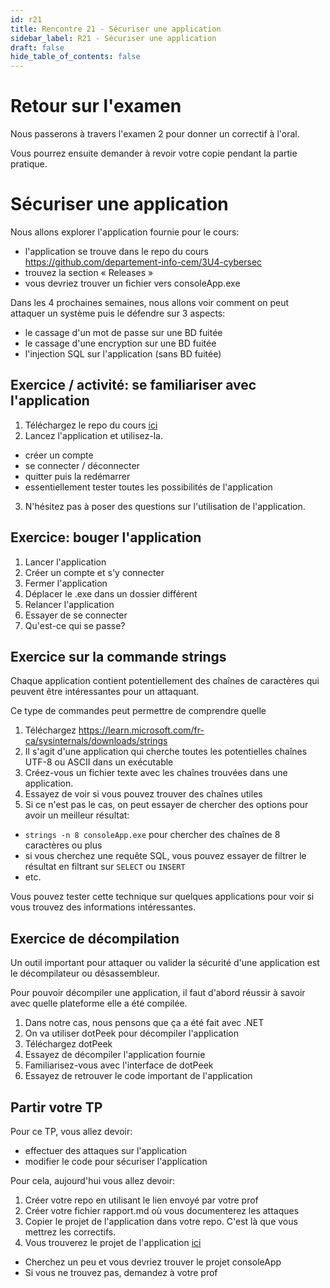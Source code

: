```yaml
---
id: r21
title: Rencontre 21 - Sécuriser une application
sidebar_label: R21 - Sécuriser une application
draft: false
hide_table_of_contents: false
---
```


# Retour sur l'examen

Nous passerons à travers l'examen 2 pour donner un correctif à l'oral. 

Vous pourrez ensuite demander à revoir votre copie pendant la partie pratique.


# Sécuriser une application

Nous allons explorer l'application fournie pour le cours:
- l'application se trouve dans le repo du cours https://github.com/departement-info-cem/3U4-cybersec
- trouvez la section « Releases » 
- vous devriez trouver un fichier vers consoleApp.exe

Dans les 4 prochaines semaines, nous allons voir comment on peut attaquer un système puis le défendre sur 3 aspects:
- le cassage d'un mot de passe sur une BD fuitée
- le cassage d'une encryption sur une BD fuitée
- l'injection SQL sur l'application (sans BD fuitée)

## Exercice / activité: se familiariser avec l'application

1. Téléchargez le repo du cours [ici](https://github.com/departement-info-cem/3U4-cybersec/archive/refs/heads/main.zip)
2. Lancez l'application et utilisez-la.
  - créer un compte
  - se connecter / déconnecter
  - quitter puis la redémarrer
  - essentiellement tester toutes les possibilités de l'application
3. N'hésitez pas à poser des questions sur l'utilisation de l'application.

## Exercice: bouger l'application

1. Lancer l'application
2. Créer un compte et s'y connecter
3. Fermer l'application
4. Déplacer le .exe dans un dossier différent
5. Relancer l'application
6. Essayer de se connecter
7. Qu'est-ce qui se passe?

## Exercice sur la commande strings

Chaque application contient potentiellement des chaînes de caractères qui peuvent être intéressantes pour un attaquant.

Ce type de commandes peut permettre de comprendre quelle 

1. Téléchargez https://learn.microsoft.com/fr-ca/sysinternals/downloads/strings
2. Il s'agit d'une application qui cherche toutes les potentielles chaînes UTF-8 ou ASCII dans un exécutable
3. Créez-vous un fichier texte avec les chaînes trouvées dans une application.
4. Essayez de voir si vous pouvez trouver des chaînes utiles
5. Si ce n'est pas le cas, on peut essayer de chercher des options pour avoir un meilleur résultat:
  - `strings -n 8 consoleApp.exe` pour chercher des chaînes de 8 caractères ou plus
  - si vous cherchez une requête SQL, vous pouvez essayer de filtrer le résultat en filtrant sur `SELECT` ou `INSERT`
  - etc.

Vous pouvez tester cette technique sur quelques applications pour voir si vous trouvez des informations intéressantes.

## Exercice de décompilation

Un outil important pour attaquer ou valider la sécurité d'une application est le décompilateur ou désassembleur.

Pour pouvoir décompiler une application, il faut d'abord réussir à savoir avec quelle plateforme elle a été compilée.

1. Dans notre cas, nous pensons que ça a été fait avec .NET
2. On va utiliser dotPeek pour décompiler l'application
3. Téléchargez dotPeek 
4. Essayez de décompiler l'application fournie
5. Familiarisez-vous avec l'interface de dotPeek
6. Essayez de retrouver le code important de l'application

## Partir votre TP

Pour ce TP, vous allez devoir:
- effectuer des attaques sur l'application
- modifier le code pour sécuriser l'application

Pour cela, aujourd'hui vous allez devoir:
1. Créer votre repo en utilisant le lien envoyé par votre prof
2. Créer votre fichier rapport.md où vous documenterez les attaques
3. Copier le projet de l'application dans votre repo. C'est là que vous mettrez les correctifs.
4. Vous trouverez le projet de l'application [ici](https://github.com/departement-info-cem/3U4-cybersec/)
  - Cherchez un peu et vous devriez trouver le projet consoleApp
  - Si vous ne trouvez pas, demandez à votre prof



